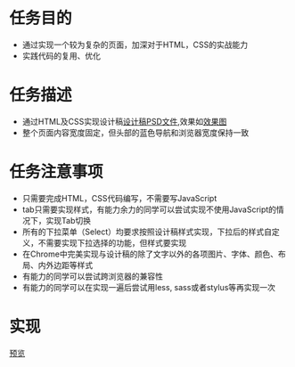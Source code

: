 # 任务目的
  - 通过实现一个较为复杂的页面，加深对于HTML，CSS的实战能力
  - 实践代码的复用、优化
# 任务描述
  - 通过HTML及CSS实现设计稿[设计稿PSD文件](https://github.com/ZheningLin/ife/blob/master/Task9-%E5%A4%8D%E6%9D%82%E9%A1%B5%E9%9D%A2%E7%9A%84%E5%AE%9E%E7%8E%B0/static/task_1_9_1%20(1).psd),效果如[效果图](https://github.com/ZheningLin/ife/blob/master/Task9-%E5%A4%8D%E6%9D%82%E9%A1%B5%E9%9D%A2%E7%9A%84%E5%AE%9E%E7%8E%B0/static/task_1_9_2.jpg)
  - 整个页面内容宽度固定，但头部的蓝色导航和浏览器宽度保持一致
# 任务注意事项
  - 只需要完成HTML，CSS代码编写，不需要写JavaScript
  - tab只需要实现样式，有能力余力的同学可以尝试实现不使用JavaScript的情况下，实现Tab切换
  - 所有的下拉菜单（Select）均要求按照设计稿样式实现，下拉后的样式自定义，不需要实现下拉选择的功能，但样式要实现
  - 在Chrome中完美实现与设计稿的除了文字以外的各项图片、字体、颜色、布局、内外边距等样式
  - 有能力的同学可以尝试跨浏览器的兼容性
  - 有能力的同学可以在实现一遍后尝试用less, sass或者stylus等再实现一次
# 实现
 [预览](https://zheninglin.github.io/Task9-复杂页面的实现/index.html)
